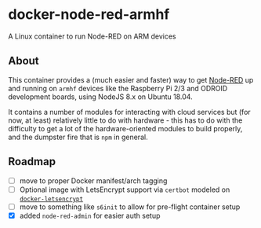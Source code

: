 # docker-node-red-armhf

A Linux container to run Node-RED on ARM devices

## About

This container provides a (much easier and faster) way to get [Node-RED][nr] up and running on `armhf` devices like the Raspberry Pi 2/3 and ODROID development boards, using NodeJS 8.x on Ubuntu 18.04.

It contains a number of modules for interacting with cloud services but (for now, at least) relatively little to do with hardware - this has to do with the difficulty to get a lot of the hardware-oriented modules to build properly, and the dumpster fire that is `npm` in general.

## Roadmap

- [ ] move to proper Docker manifest/arch tagging
- [ ] Optional image with LetsEncrypt support via `certbot` modeled on [`docker-letsencrypt`][dle]
- [ ] move to something like `s6init` to allow for pre-flight container setup
- [x] added `node-red-admin` for easier auth setup

[nr]: http://nodered.org
[dle]: https://github.com/linuxserver/docker-letsencrypt


